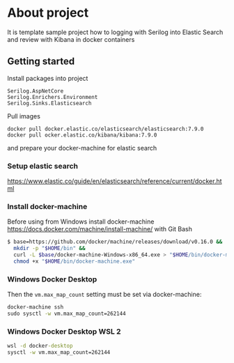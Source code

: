 ﻿# About project

It is template sample project how to logging with Serilog into Elastic Search and review with Kibana in docker containers

## Getting started

Install packages into project

```
Serilog.AspNetCore
Serilog.Enrichers.Environment
Serilog.Sinks.Elasticsearch
```

Pull images

```
docker pull docker.elastic.co/elasticsearch/elasticsearch:7.9.0
docker pull ocker.elastic.co/kibana/kibana:7.9.0
```

and prepare your docker-machine for elastic search

### Setup elastic search

https://www.elastic.co/guide/en/elasticsearch/reference/current/docker.html

### Install docker-machine

Before using from Windows install docker-machine
https://docs.docker.com/machine/install-machine/
with Git Bash

```bash
$ base=https://github.com/docker/machine/releases/download/v0.16.0 &&
  mkdir -p "$HOME/bin" &&
  curl -L $base/docker-machine-Windows-x86_64.exe > "$HOME/bin/docker-machine.exe" &&
  chmod +x "$HOME/bin/docker-machine.exe"
```

### Windows Docker Desktop
Then the `vm.max_map_count` setting must be set via docker-machine:

```cmd
docker-machine ssh
sudo sysctl -w vm.max_map_count=262144
```

### Windows Docker Desktop WSL 2

```cmd
wsl -d docker-desktop
sysctl -w vm.max_map_count=262144
```
